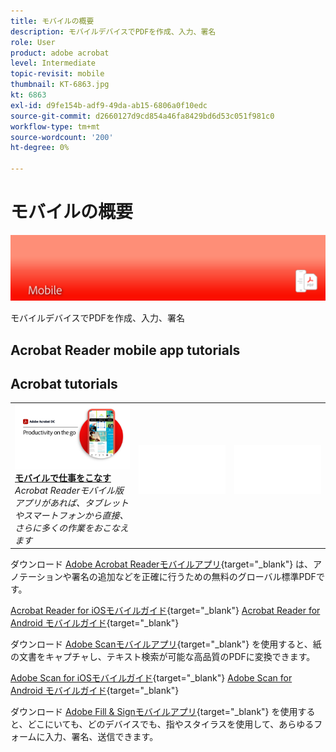 ```yaml
---
title: モバイルの概要
description: モバイルデバイスでPDFを作成、入力、署名
role: User
product: adobe acrobat
level: Intermediate
topic-revisit: mobile
thumbnail: KT-6863.jpg
kt: 6863
exl-id: d9fe154b-adf9-49da-ab15-6806a0f10edc
source-git-commit: d2660127d9cd854a46fa8429bd6d53c051f981c0
workflow-type: tm+mt
source-wordcount: '200'
ht-degree: 0%

---
```


# モバイルの概要

![Acrobat Mobile Image](../assets/Hero-Mobile.png)

モバイルデバイスでPDFを作成、入力、署名

## Acrobat Reader mobile app tutorials

## Acrobat tutorials

<table style="table-layout:fixed">
<tr>
  <td>
    <a href="../getting-started/productivity.md">
      <img alt="モバイルで仕事をこなす" src="../assets/Productivity_1280.png" />
    </a>
    <div>
     <a href="../getting-started/productivity.md"><strong>モバイルで仕事をこなす</strong></a>
    </div>
    <em>Acrobat Readerモバイル版アプリがあれば、タブレットやスマートフォンから直接、さらに多くの作業をおこなえます</em>
    <br>
  </td>
  <td>
   <img alt="スペーサー" src="../assets/Whitespacer.png" />
    <div>
    <br>
  </td>
  <td>
   <img alt="スペーサー" src="../assets/Whitespacer.png" />
    <div>
    <br>
  </td>
</tr>
</table>

ダウンロード [Adobe Acrobat Readerモバイルアプリ](https://www.adobe.com/acrobat/mobile/acrobat-reader.html){target=&quot;_blank&quot;} は、アノテーションや署名の追加などを正確に行うための無料のグローバル標準PDFです。

[Acrobat Reader for iOSモバイルガイド](https://www.adobe.com/devnet-docs/acrobat/ios/en/){target=&quot;_blank&quot;}
[Acrobat Reader for Android モバイルガイド](https://www.adobe.com/devnet-docs/acrobat/android/en/){target=&quot;_blank&quot;}

ダウンロード [Adobe Scanモバイルアプリ](https://www.adobe.com/acrobat/mobile/scanner-app.html){target=&quot;_blank&quot;} を使用すると、紙の文書をキャプチャし、テキスト検索が可能な高品質のPDFに変換できます。

[Adobe Scan for iOSモバイルガイド](https://www.adobe.com/devnet-docs/adobescan/ios/en/){target=&quot;_blank&quot;}
[Adobe Scan for Android モバイルガイド](https://www.adobe.com/devnet-docs/adobescan/android/en/){target=&quot;_blank&quot;}

ダウンロード [Adobe Fill &amp; Signモバイルアプリ](https://www.adobe.com/acrobat/mobile/fill-sign-pdfs.html){target=&quot;_blank&quot;} を使用すると、どこにいても、どのデバイスでも、指やスタイラスを使用して、あらゆるフォームに入力、署名、送信できます。
